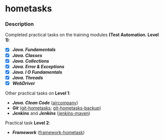 # hometasks
### Description
Completed practical tasks on the training modules **(Test Automation. Level 1)**:
- [X] ***Java. Fundamentals***
- [X] ***Java. Classes***
- [X] ***Java. Collections***
- [X] ***Java. Error & Exceptions***
- [X] ***Java. I O Fundamentals***
- [X] ***Java. Threads***
- [X] ***WebDriver***

Other practical tasks on **Level 1**:
* ***Java. Clean Code*** ([aircompany](https://github.com/dzmitrydan/aircompany.git))
* ***Git*** ([git-hometasks](https://github.com/dzmitrydan/git-hometasks.git); [git-hometasks-backup](https://github.com/dzmitrydan/git-hometasks-backup.git))
* ***Jenkins*** and ***Jenkins*** ([jenkins-maven](https://github.com/dzmitrydan/jenkins-maven.git))

Practical task **Level 2**:
* ***Framework*** ([framework-hometask](https://github.com/dzmitrydan/framework-hometask.git))

